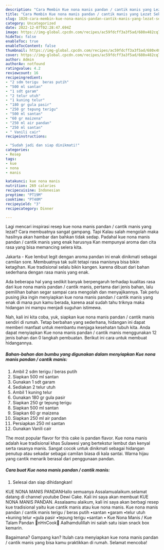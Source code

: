 ```yaml
---
description: "Cara Membin Kue nona manis pandan / cantik manis yang Lezat Sekali}"
title: "Cara Membin Kue nona manis pandan / cantik manis yang Lezat Sekali}"
slug: 1020-cara-membin-kue-nona-manis-pandan-cantik-manis-yang-lezat-sekali
category: Uncategorized
date: 2022-12-07T02:28:47.694Z
image: https://img-global.cpcdn.com/recipes/ac59fdcff3a3f5ad/680x482cq70/kue-nona-manis-pandan-cantik-manis-foto-resep-utama.jpg
hideToc: false
enableToc: true
enableTocContent: false
thumbnail: https://img-global.cpcdn.com/recipes/ac59fdcff3a3f5ad/680x482cq70/kue-nona-manis-pandan-cantik-manis-foto-resep-utama.jpg
cover: https://img-global.cpcdn.com/recipes/ac59fdcff3a3f5ad/680x482cq70/kue-nona-manis-pandan-cantik-manis-foto-resep-utama.jpg
author: Admin
authorAv: notfound
ratingvalue: 4.2
reviewcount: 16
recipeingredient:
- "2 sdm terigu  beras putih"
- "500 ml santan"
- "1 sdt garam"
- "2 telur utuh"
- "1 kuning telur"
- "180 gr gula pasir"
- "250 gr tepung terigu"
- "500 ml santan"
- "60 gr maizena"
- "250 ml air pandan"
- "250 ml santan"
- " Vanili cair"
recipeinstructions:

- "Sudah jadi dan siap dinikmati!"
categories:
- Resep
tags:
- kue
- nona
- manis

katakunci: kue nona manis 
nutrition: 269 calories
recipecuisine: Indonesian
preptime: "PT19M"
cooktime: "PT40M"
recipeyield: "3"
recipecategory: Dinner

---
```



Lagi mencari inspirasi resep kue nona manis pandan / cantik manis yang lezat? Cara membuatnya sangat gampang. Tapi Kalau salah mengolah maka hasilnya akan hambar dan bahkan tidak sedap. Padahal kue nona manis pandan / cantik manis yang enak harusnya Kan mempunyai aroma dan cita rasa yang bisa memancing selera kita.


Jakarta - Kue lembut legit dengan aroma pandan ini enak dinikmati sebagai camilan sore. Membuatnya tak sulit tetapi rasa manisnya bisa bikin ketagihan. Kue tradisional selalu bikin kangen. karena dibuat dari bahan sederhana dengan rasa manis yang enak.

Ada beberapa hal yang sedikit banyak berpengaruh terhadap kualitas rasa dari kue nona manis pandan / cantik manis, pertama dari jenis bahan, lalu pemilihan bahan segar sampai cara mengolah dan menyajikannya. Tak perlu pusing jika ingin menyiapkan kue nona manis pandan / cantik manis yang enak di mana pun kamu berada, karena asal sudah tahu triknya maka hidangan ini mampu menjadi suguhan istimewa.


Nah, kali ini kita coba, yuk, siapkan kue nona manis pandan / cantik manis sendiri di rumah. Tetap berbahan yang sederhana, hidangan ini dapat memberi manfaat untuk membantu menjaga kesehatan tubuh kita. Anda dapat menyiapkan Kue nona manis pandan / cantik manis menggunakan 12 jenis bahan dan 0 langkah pembuatan. Berikut ini cara untuk membuat hidangannya.

<!--inarticleads1-->

##### Bahan-bahan dan bumbu yang digunakan dalam menyiapkan Kue nona manis pandan / cantik manis:

1. Ambil 2 sdm terigu / beras putih
1. Siapkan 500 ml santan
1. Gunakan 1 sdt garam
1. Sediakan 2 telur utuh
1. Ambil 1 kuning telur
1. Gunakan 180 gr gula pasir
1. Siapkan 250 gr tepung terigu
1. Siapkan 500 ml santan
1. Siapkan 60 gr maizena
1. Siapkan 250 ml air pandan
1. Persiapkan 250 ml santan
1. Gunakan  Vanili cair


The most popular flavor for this cake is pandan flavor. Kue nona manis adalah kue tradisional khas Sulawesi yang bertekstur lembut dan kenyal serta rasanya manis. Sangat cocok untuk dinikmati sebagai hidangan penutup atau sekadar sebagai camilan biasa di kala santai. Warna hijau yang cantik menarik berasal dari penggunaan pandan. 

<!--inarticleads2-->

##### Cara buat Kue nona manis pandan / cantik manis:


1. Selesai dan siap dihidangkan!

KUE NONA MANIS PANDANHallo semuanya Assalamualaikum.selamat datang di channel youtube Dewi Cake. Kali ini saya akan membuat KUE NONA MANIS PANDAN. Assalaamu alaikum, kali ini saya akan berbagi resep kue tradisional yaitu kue cantik manis atau kue nona manis. Kue nona manis pandan / cantik manis terigu / beras putih •santan •garam •telur utuh •kuning telur •gula pasir •tepung terigu •santan • Kue Nona Manis / Kue Talam Pandan 🍰nHnCook🐝 Aalhamdulillah ini salah satu isian snack box kemarin. 

Bagaimana? Gampang kan? Itulah cara menyiapkan kue nona manis pandan / cantik manis yang bisa kamu praktikkan di rumah. Selamat mencoba!
